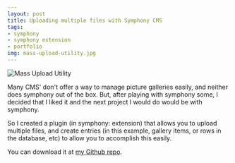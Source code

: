 ```yaml
--- 
layout: post
title: Uploading multiple files with Symphony CMS
tags:
- symphony
- symphony extension
- portfolio
img: mass-upload-utility.jpg
---
```

![Mass Upload Utility](http://tesoriere.com/images/assets/2009/6/2/Picture_1.png "mass upload utility")

Many CMS' don't offer a way to manage picture galleries easily, and neither does symphony out of the box. But, after playing with symphony some, I decided that I liked it and the next project I would do would be with symphony. 

So I created a plugin (in symphony: extension) that allows you to upload multiple files, and create entries (in this example, gallery items, or rows in the database, etc) to allow you to accomplish this easily.

You can download it at [my Github repo](http://github.com/scottkf/massuploadutility).
